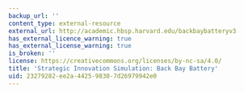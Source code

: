 ```yaml
---
backup_url: ''
content_type: external-resource
external_url: http://academic.hbsp.harvard.edu/backbaybatteryv3
has_external_licence_warning: true
has_external_license_warning: true
is_broken: ''
license: https://creativecommons.org/licenses/by-nc-sa/4.0/
title: 'Strategic Innovation Simulation: Back Bay Battery'
uid: 23279282-ee2a-4425-9830-7d26979942e0
---
```

